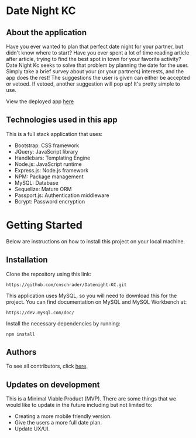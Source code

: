 # Date Night KC

 ## About the application
 Have you ever wanted to plan that perfect date night for your partner, but didn't know where to start? Have you ever spent a lot of time reading article after article, trying to find the best spot in town for your favorite activity? Date Night Kc seeks to solve that problem by planning the date for the user. Simply take a brief survey about your (or your partners) interests, and the app does the rest! The suggestions the user is given can either be accepted or vetoed. If vetoed, another suggestion will pop up! It's pretty simple to use. 

 View the deployed app [here](https://kc-datenight.herokuapp.com/signup)

 ## Technologies used in this app
 This is a full stack application that uses:
 - Bootstrap: CSS framework
 - JQuery: JavaScript library
 - Handlebars: Templating Engine
 - Node.js: JavaScript runtime
 - Express.js: Node.js framework 
 - NPM: Package management
 - MySQL: Database
 - Sequelize: Mature ORM
 - Passport.js: Authentication middleware
 - Bcrypt: Password encryption

 # Getting Started
 Below are instructions on how to install this project on your local machine.

 ## Installation
 Clone the repository using this link:

 `https://github.com/cnschrader/Datenight-KC.git`

 This application uses MySQL, so you will need to download this for the project. You can find documentation on MySQL and MySQL Workbench at:

 `https://dev.mysql.com/doc/`

 Install the necessary dependencies by running:

 `npm install`




## Authors
To see all contributors, click [here](https://github.com/cnschrader/Datenight-KC/graphs/contributors).

## Updates on development

This is a Minimal Viable Product (MVP). There are some things that we would like to update in the future including but not limited to:

- Creating a more mobile friendly version.
- Give the users a more full date plan.
- Update UX/UI.


 